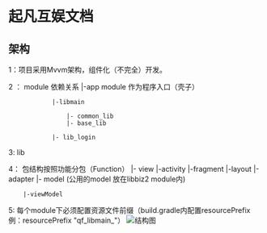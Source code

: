 # 起凡互娱文档
## 架构

1：项目采用Mvvm架构，组件化（不完全）开发。

2 ：  module  依赖关系
         |-app module 作为程序入口（壳子）

                |-libmain

                    |- common_lib
                    |- base_lib

                |- lib_login


3:   lib


4：  包结构按照功能分包（Function）
        |- view
             |-activity
             |-fragment
             |-layout
             |-adapter
        |- model (公用的model 放在libbiz2 module内)

        |-viewModel


5: 每个module下必须配置资源文件前缀（build.gradle内配置resourcePrefix  例：resourcePrefix "qf_libmain_"）
![结构图](http://v-gitlab.jieyou.shop/gitlab-instance-65748eeb/boboo_android/-/blob/master/qf_android.png)
